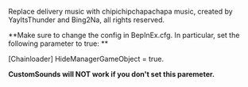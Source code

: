 Replace delivery music with chipichipchapachapa music, created by YayItsThunder and Bing2Na, all rights reserved.


**Make sure to change the config in BepInEx.cfg. In particular, set the following parameter to true: **


[Chainloader] HideManagerGameObject = true.


**CustomSounds will NOT work if you don't set this paremeter.**